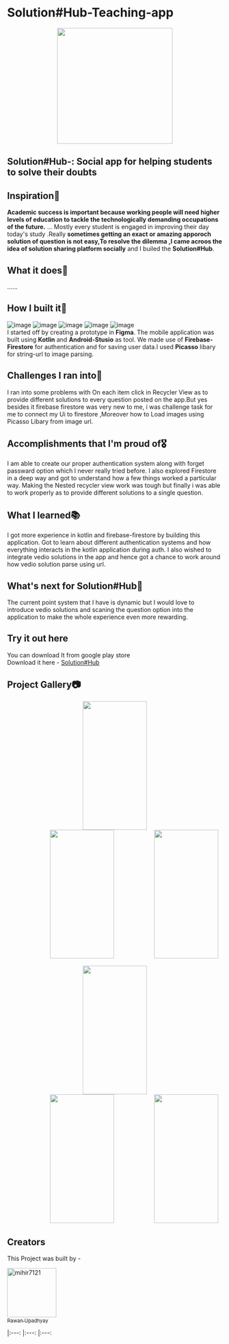 # Solution#Hub-Teaching-app
<p align="center">
<img src="https://user-images.githubusercontent.com/52281814/134026294-986ead43-b9e3-48c7-aa73-788f74b81e6a.png" width="270" height="270">
  </p>
<h2>Solution#Hub-: Social app for helping students to solve their doubts</h2>

## Inspiration🌠
**Academic success is important because working people will need higher levels of education to tackle the technologically demanding occupations of the future.** ... Mostly every student is engaged in improving their day today's study .Really **sometimes getting an exact or amazing apporoch solution of question is not easy,To resolve the dilemma ,I came acroos the idea of solution sharing platform socially** and I builed the **Solution#Hub**.

## What it does🚀
......

## How I built it🔨
![image](https://img.shields.io/badge/Figma-F24E1E?style=for-the-badge&logo=figma&logoColor=white) ![image](https://img.shields.io/badge/kotlin-0175C2?style=for-the-badge&logo=kotlin&logoColor=white) ![image](https://img.shields.io/badge/Android-Studio-02569B?style=for-the-badge&logo=Android-Studio&logoColor=white) ![image](https://img.shields.io/badge/firebase-%23039BE5.svg?style=for-the-badge&logo=firebase) ![image](https://img.shields.io/badge/github-%23121011.svg?style=for-the-badge&logo=github&logoColor=white) </br>
I started off by creating a prototype in **Figma**. The mobile application was built using **Kotlin** and **Android-Stusio** as tool. We made use of **Firebase-Firestore** for authentication and for saving user data.I used **Picasso** libary for string-url to image parsing.

## Challenges I ran into🔴
I ran into some problems with On each item click in Recycler View as to provide different solutions to every question posted on the app.But yes besides it firebase firestore was very new to me, i was challenge task for me to connect my Ui to firestore ,Moreover how to Load images using Picasso Libary from image url. 

## Accomplishments that I'm proud of🎖
I am able to create our proper authentication system along with forget passward option which I never really tried before. I also explored Firestore in a deep way and got to understand how a few things worked a particular way. Making the Nested recycler view work was tough but finally i was able to work properly as to provide different solutions to a single question. 
## What I learned📚
I got more experience in kotlin and firebase-firestore by building this application.  Got to learn about different authentication systems and how everything interacts in the kotlin application during auth. I also wished to integrate vedio solutions in the app and hence got a chance to work around how vedio solution parse using url.

## What's next for Solution#Hub🎉
The current point system that I have is dynamic but I would love to introduce vedio solutions and scaning the question option into the application to make the whole experience even more rewarding.

## Try it out here
You can download It from google play store</br>
Download it here - [Solution#Hub](https://play.google.com/store/apps/details?id=com.bawpawan.dev.yourssolution)

## Project Gallery📷
<div class="row">
  <div class="col-4">
    <p align="center">
<img src="https://user-images.githubusercontent.com/52281814/133035676-19fbc564-f6f0-4ac1-b3ad-ba7d4de3d860.png" width="150" height="300"  hspace="30">
<img src="https://user-images.githubusercontent.com/52281814/133036203-e1515be1-cff7-4b0d-acd1-db5c236cd805.png" width="150" height="300"  hspace="90">
<img src="https://user-images.githubusercontent.com/52281814/133036322-10cd29d6-7fee-4b3e-93d4-b144136b8a96.png" width="150" height="300" >
    </p>
  </div>
  </div>
  <div class="container">
  <p align="center">
<img src="https://user-images.githubusercontent.com/52281814/133036416-6224ddb8-283f-4e03-8065-ca5102321d98.png" width="150" height="300" hspace="30">
<img src="https://user-images.githubusercontent.com/52281814/133036499-80883cb6-f497-4af2-beaf-d10672401015.png" width="150" height="300" hspace="90">
<img src="https://user-images.githubusercontent.com/52281814/133036586-6745bd75-c9bd-4e47-b9da-e23afa6962a2.png" width="150" height="300" >
    </p>
</div>

## Creators 
This Project was built by - 
[<p align="left"><img alt="mihir7121" src="https://user-images.githubusercontent.com/52281814/134037647-3a61a8ae-b69c-4fa6-aaf0-cfbc657af22a.jpg" width="115"><br><sub>Pawan Upadhyay</sub>](https://github.com/pawanupadhyay10) 
</p>
|:---: |:---: |:---: 

